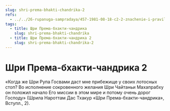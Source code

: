 ```yaml
---
slug: shri-prema-bhakti-chandrika-2
refs:
  - ../../26-rupanuga-sampradaya/457-1981-08-18-c2-2-znachenie-i-pravilnoe-proiznoshenie-shri-rupa-pranamy.md
tags:
  - title: Шри Према-бхакти-чандрика
    slug: shri-prema-bhakti-chandrika
  - title: Шри Према-бхакти-чандрика 2
    slug: shri-prema-bhakti-chandrika-2
---
```


# Шри Према-бхакти-чандрика 2

«Когда же Шри Рупа Госвами даст мне прибежище у своих лотосных стоп? Во исполнение сокровенного желания Шри Чайтаньи Махапрабху он положил начало Его миссии в этом мире и потому очень дорог Господу» (Шрила Нароттам Дас Тхакур «Шри Према-бхакти-чандрика», Вступл., 2).
